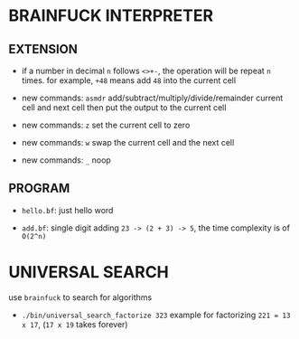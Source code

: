 # BRAINFUCK INTERPRETER

## EXTENSION

- if a number in decimal `n` follows `<>+-`, the operation will be repeat `n` times. for example, `+48` means add `48` into the current cell

- new commands: `asmdr` add/subtract/multiply/divide/remainder current cell and next cell then put the output to the current cell

- new commands: `z` set the current cell to zero

- new commands: `w` swap the current cell and the next cell

- new commands: `_` noop

## PROGRAM

- `hello.bf`: just hello word

- `add.bf`: single digit adding `23 -> (2 + 3) -> 5`, the time complexity is of `O(2^n)`

# UNIVERSAL SEARCH

use `brainfuck` to search for algorithms

- `./bin/universal_search_factorize 323` example for factorizing `221 = 13 x 17`, (`17 x 19` takes forever)
